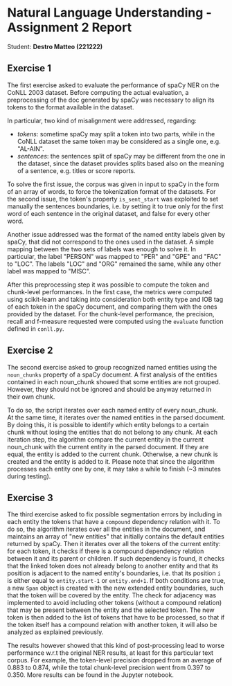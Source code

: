 # Natural Language Understanding - Assignment 2 Report
Student: **Destro Matteo (221222)**

## Exercise 1
The first exercise asked to evaluate the performance of spaCy NER on the CoNLL 2003 dataset. Before computing the actual evaluation, a preprocessing of the doc generated by spaCy was necessary to align its tokens to the format available in the dataset. 

In particular, two kind of misalignment were addressed, regarding:
- *tokens*: sometime spaCy may split a token into two parts, while in the CoNLL dataset the same token may be considered as a single one, e.g. "AL-AIN".
- *sentences*: the sentences split of spaCy may be different from the one in the dataset, since the dataset provides splits based also on the meaning of a sentence, e.g. titles or score reports.

To solve the first issue, the corpus was given in input to spaCy in the form of an array of words, to force the tokenization format of the datasets. For the second issue, the token's property `is_sent_start` was exploited to set manually the sentences boundaries, i.e. by setting it to true only for the first word of each sentence in the original dataset, and false for every other word.

Another issue addressed was the format of the named entity labels given by spaCy, that did not correspond to the ones used in the dataset. A simple mapping between the two sets of labels was enough to solve it. In particular, the label "PERSON" was mapped to "PER" and "GPE" and "FAC" to "LOC". The labels "LOC" and "ORG" remained the same, while any other label was mapped to "MISC".

After this preprocessing step it was possible to compute the token and chunk-level performances. In the first case, the metrics were computed using scikit-learn and taking into consideration both entity type and IOB tag of each token in the spaCy document, and comparing them with the ones provided by the dataset. For the chunk-level performance, the precision, recall and f-measure requested were computed using the `evaluate` function defined in `conll.py`.

## Exercise 2
The second exercise asked to group recognized named entities using the `noun_chunks` property of a spaCy document. A first analysis of the entities contained in each noun_chunk showed that some entities are not grouped. However, they should not be ignored and should be anyway returned in their own chunk. 

To do so, the script iterates over each named entity of every noun_chunk. At the same time, it iterates over the named entities in the parsed document. By doing this, it is possible to identify which entity belongs to a certain chunk without losing the entities that do not belong to any chunk. At each iteration step, the algorithm compare the current entity in the current noun_chunk with the current entity in the parsed document. If they are equal, the entity is added to the current chunk. Otherwise, a new chunk is created and the entity is added to it. Please note that since the algorithm processes each entity one by one, it may take a while to finish (~3 minutes during testing).

## Exercise 3
The third exercise asked to fix possible segmentation errors by including in each entity the tokens that have a `compound` dependency relation with it. To do so, the algorithm iterates over all the entities in the document, and maintains an array of "new entities" that initially contains the default entities returned by spaCy. Then it iterates over all the tokens of the current entity: for each token, it checks if there is a compound dependency relation between it and its parent or children. If such dependency is found, it checks that the linked token does not already belong to another entity and that its position is adjacent to the named entity's boundaries, i.e. that its position `i` is either equal to `entity.start-1` or `entity.end+1`. If both conditions are true, a new `Span` object is created with the new extended entity boundaries, such that the token will be covered by the entity. The check for adjacency was implemented to avoid including other tokens (without a compound relation) that may be  present between the entity and the selected token. The new token is then added to the list of tokens that have to be processed, so that if the token itself has a compound relation with another token, it will also be analyzed as explained previously.

The results however showed that this kind of post-processing lead to worse performance w.r.t the original NER results, at least for this particular text corpus. For example, the token-level precision dropped from an average of 0.883 to 0.874, while the total chunk-level precision went from 0.397 to 0.350. More results can be found in the Jupyter notebook.